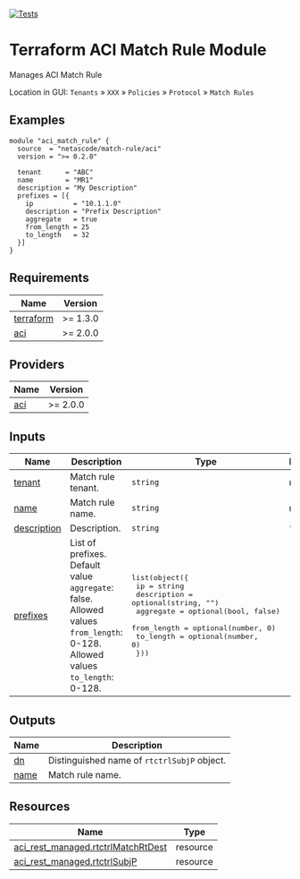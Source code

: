 <!-- BEGIN_TF_DOCS -->
[![Tests](https://github.com/netascode/terraform-aci-match-rule/actions/workflows/test.yml/badge.svg)](https://github.com/netascode/terraform-aci-match-rule/actions/workflows/test.yml)

# Terraform ACI Match Rule Module

Manages ACI Match Rule

Location in GUI:
`Tenants` » `XXX` » `Policies` » `Protocol` » `Match Rules`

## Examples

```hcl
module "aci_match_rule" {
  source  = "netascode/match-rule/aci"
  version = ">= 0.2.0"

  tenant      = "ABC"
  name        = "MR1"
  description = "My Description"
  prefixes = [{
    ip          = "10.1.1.0"
    description = "Prefix Description"
    aggregate   = true
    from_length = 25
    to_length   = 32
  }]
}
```

## Requirements

| Name | Version |
|------|---------|
| <a name="requirement_terraform"></a> [terraform](#requirement\_terraform) | >= 1.3.0 |
| <a name="requirement_aci"></a> [aci](#requirement\_aci) | >= 2.0.0 |

## Providers

| Name | Version |
|------|---------|
| <a name="provider_aci"></a> [aci](#provider\_aci) | >= 2.0.0 |

## Inputs

| Name | Description | Type | Default | Required |
|------|-------------|------|---------|:--------:|
| <a name="input_tenant"></a> [tenant](#input\_tenant) | Match rule tenant. | `string` | n/a | yes |
| <a name="input_name"></a> [name](#input\_name) | Match rule name. | `string` | n/a | yes |
| <a name="input_description"></a> [description](#input\_description) | Description. | `string` | `""` | no |
| <a name="input_prefixes"></a> [prefixes](#input\_prefixes) | List of prefixes. Default value `aggregate`: false. Allowed values `from_length`: 0-128. Allowed values `to_length`: 0-128. | <pre>list(object({<br>    ip          = string<br>    description = optional(string, "")<br>    aggregate   = optional(bool, false)<br>    from_length = optional(number, 0)<br>    to_length   = optional(number, 0)<br>  }))</pre> | `[]` | no |

## Outputs

| Name | Description |
|------|-------------|
| <a name="output_dn"></a> [dn](#output\_dn) | Distinguished name of `rtctrlSubjP` object. |
| <a name="output_name"></a> [name](#output\_name) | Match rule name. |

## Resources

| Name | Type |
|------|------|
| [aci_rest_managed.rtctrlMatchRtDest](https://registry.terraform.io/providers/CiscoDevNet/aci/latest/docs/resources/rest_managed) | resource |
| [aci_rest_managed.rtctrlSubjP](https://registry.terraform.io/providers/CiscoDevNet/aci/latest/docs/resources/rest_managed) | resource |
<!-- END_TF_DOCS -->